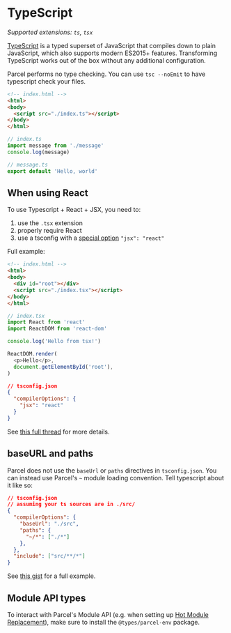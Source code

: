 # TypeScript

_Supported extensions: `ts`, `tsx`_

[TypeScript](https://www.typescriptlang.org/) is a typed superset of JavaScript that compiles down to plain JavaScript, which also supports modern ES2015+ features. Transforming TypeScript works out of the box without any additional configuration.

Parcel performs no type checking. You can use `tsc --noEmit` to have typescript check your files.

```html
<!-- index.html -->
<html>
<body>
  <script src="./index.ts"></script>
</body>
</html>
```

```typescript
// index.ts
import message from './message'
console.log(message)
```

```typescript
// message.ts
export default 'Hello, world'
```

## When using React

To use Typescript + React + JSX, you need to:

1. use the `.tsx` extension
2. properly require React
3. use a tsconfig with a [special option](https://www.typescriptlang.org/docs/handbook/jsx.html) `"jsx": "react"`

Full example:

```html
<!-- index.html -->
<html>
<body>
  <div id="root"></div>
  <script src="./index.tsx"></script>
</body>
</html>
```

```typescript
// index.tsx
import React from 'react'
import ReactDOM from 'react-dom'

console.log('Hello from tsx!')

ReactDOM.render(
  <p>Hello</p>,
  document.getElementById('root'),
)
```

```json
// tsconfig.json
{
  "compilerOptions": {
    "jsx": "react"
  }
}
```

See [this full thread](https://github.com/parcel-bundler/parcel/issues/1199) for more details.

## baseURL and paths

Parcel does not use the `baseUrl` or `paths` directives in `tsconfig.json`. You can instead use Parcel's `~` module loading convention. Tell typescript about it like so:

```json
// tsconfig.json
// assuming your ts sources are in ./src/
{
  "compilerOptions": {
    "baseUrl": "./src",
    "paths": {
      "~/*": ["./*"]
    },
  },
  "include": ["src/**/*"]
}
```

See [this gist](https://gist.github.com/croaky/e3394e78d419475efc79c1e418c243ed) for a full example.

## Module API types

To interact with Parcel's Module API (e.g. when setting up [Hot Module Replacement](https://parceljs.org/hmr.html)), make sure to install the `@types/parcel-env` package.
